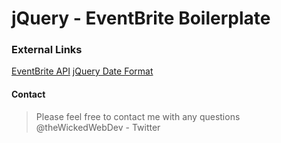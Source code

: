 # jQuery - EventBrite Boilerplate

### External Links
[EventBrite API](https://www.eventbrite.com/developer/v3/endpoints/)
[jQuery Date Format](https://github.com/phstc/jquery-dateFormat)

#### Contact
> Please feel free to contact me with any questions
> @theWickedWebDev - Twitter
